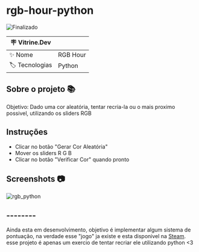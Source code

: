 # rgb-hour-python

![Finalizado](http://img.shields.io/static/v1?label=STATUS&message=EM%20DESENVOLVIMENTO&color=GREEN&style=for-the-badge)

| :placard: Vitrine.Dev |     |
| -------------         | --- |
| :sparkles: Nome       | RGB Hour
| :label: Tecnologias   | Python

<!-- Capa da Vitrine.dev-->

## Sobre o projeto 📚

<p>
  Objetivo: Dado uma cor aleatória, tentar recria-la ou o mais proximo possivel, utilizando os sliders RGB 
</p>

## Instruções

- Clicar no botão "Gerar Cor Aleatória"
- Mover os sliders R G B
- Clicar no botão "Verificar Cor" quando pronto

## Screenshots 📷
![rgb_python](https://github.com/wesleyfuchs/rgb-rush-python/assets/55562529/898c765d-6818-43bf-b723-6c0c897e25a0)

## --------

Ainda esta em desenvolvimento, objetivo é implementar algum sistema de pontuação, na verdade esse "jogo" ja existe e esta disponivel na [Steam](https://store.steampowered.com/app/1952760/RGB_Rush/). </br>
esse projeto é apenas um exercio de tentar recriar ele utilizando python <3
